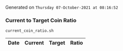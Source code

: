 Generated on `Thursday 07-October-2021 at 08:16:52`

### Current to Target Coin Ratio
`current_coin_ratio.sh`

Date|Current|Target|Ratio
---|---|---|---
